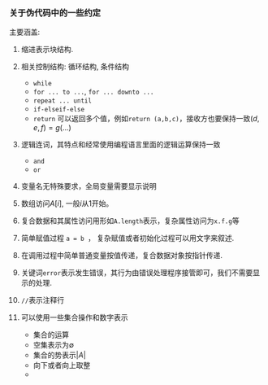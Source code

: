 ### 关于伪代码中的一些约定

主要涵盖:

1. 缩进表示块结构.
2. 相关控制结构: 循环结构, 条件结构
   - `while`
   - `for ... to ...`, `for ... downto ...`
   - `repeat ... until`
   - `if-elseif-else`
   - `return` 可以返回多个值，例如`return (a,b,c)`，接收方也要保持一致$(d,e,f) = g(...)$

3. 逻辑连词，其特点和经常使用编程语言里面的逻辑运算保持一致

   - `and`
   - `or`

4. 变量名无特殊要求，全局变量需要显示说明

5. 数组访问$A[i]$,  一般$i$从$1$开始。 

6. 复合数据和其属性访问用形如`A.length`表示，复杂属性访问为`x.f.g`等

7. 简单赋值过程 `a = b `， 复杂赋值或者初始化过程可以用文字来叙述.

8. 在调用过程中简单普通变量按值传递，复合数据对象按指针传递. 

9. 关键词`error`表示发生错误，其行为由错误处理程序接管即可，我们不需要显示的处理. 

10. `//`表示注释行

11. 可以使用一些集合操作和数字表示

    - 集合的运算
    - 空集表示为$\emptyset$
    - 集合的势表示$|A|$
    - 向下或者向上取整
    - 

    

